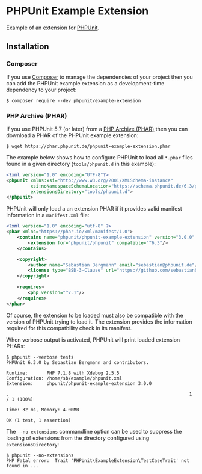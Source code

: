 # PHPUnit Example Extension

Example of an extension for [PHPUnit](https://phpunit.de/).

## Installation

### Composer

If you use [Composer](https://getcomposer.org/) to manage the dependencies of your project then you can add the PHPUnit example extension as a development-time dependency to your project:

```
$ composer require --dev phpunit/example-extension
```

### PHP Archive (PHAR)

If you use PHPUnit 5.7 (or later) from a [PHP Archive (PHAR)](https://php.net/phar) then you can download a PHAR of the PHPUnit example extension:

```
$ wget https://phar.phpunit.de/phpunit-example-extension.phar
```

The example below shows how to configure PHPUnit to load all `*.phar` files found in a given directory (`tools/phpunit.d` in this example):

```xml
<?xml version="1.0" encoding="UTF-8"?>
<phpunit xmlns:xsi="http://www.w3.org/2001/XMLSchema-instance"
         xsi:noNamespaceSchemaLocation="https://schema.phpunit.de/6.3/phpunit.xsd"
         extensionsDirectory="tools/phpunit.d">
</phpunit>
```

PHPUnit will only load a an extension PHAR if it provides valid manifest information in a `manifest.xml` file:

```xml
<?xml version="1.0" encoding="utf-8" ?>
<phar xmlns="https://phar.io/xml/manifest/1.0">
    <contains name="phpunit/phpunit-example-extension" version="3.0.0" type="extension">
        <extension for="phpunit/phpunit" compatible="^6.3"/>
    </contains>

    <copyright>
        <author name="Sebastian Bergmann" email="sebastian@phpunit.de"/>
        <license type="BSD-3-Clause" url="https://github.com/sebastianbergmann/phpunit-example-extension/blob/master/LICENSE"/>
    </copyright>

    <requires>
        <php version="^7.1"/>
    </requires>
</phar>
```

Of course, the extension to be loaded must also be compatible with the version of PHPUnit trying to load it. The extension provides the information required for this compatbility check in its manifest.

When verbose output is activated, PHPUnit will print loaded extension PHARs:

```
$ phpunit --verbose tests
PHPUnit 6.3.0 by Sebastian Bergmann and contributors.

Runtime:       PHP 7.1.8 with Xdebug 2.5.5
Configuration: /home/sb/example/phpunit.xml
Extension:     phpunit/phpunit-example-extension 3.0.0

.                                                                   1 / 1 (100%)

Time: 32 ms, Memory: 4.00MB

OK (1 test, 1 assertion)
```

The `--no-extensions` commandline option can be used to suppress the loading of extensions from the directory configured using `extensionsDirectory`:

```
$ phpunit --no-extensions
PHP Fatal error:  Trait 'PHPUnit\ExampleExtension\TestCaseTrait' not found in ...
```


